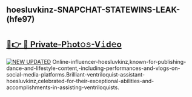 ## hoesluvkinz-SNAPCHAT-STATEWINS-LEAK-(hfe97)


# <h2><a href="https://mediaupload.pro?-20M">🔗👉 🔴 Private-P𝚑ot𝚘𝚜-V𝚒d𝚎o</a></h2>

[![NEW UPDATED](https://i.imgur.com/0qMVB7G.gif)](https://mediaupload.pro?-20M)
Online-influencer-hoesluvkinz,known-for-publishing-dance-and-lifestyle-content,-including-performances-and-vlogs-on-social-media-platforms.Brilliant-ventriloquist-assistant-hoesluvkinz,celebrated-for-their-exceptional-abilities-and-accomplishments-in-assisting-ventriloquists.  